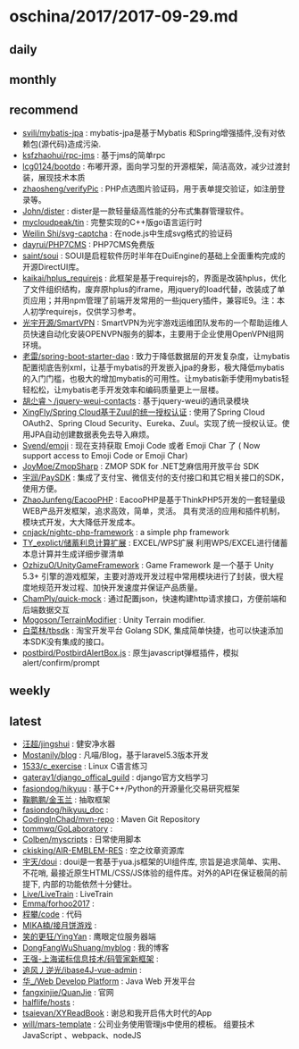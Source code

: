 # oschina/2017/2017-09-29.md



## daily



## monthly



## recommend

- [svili/mybatis-jpa](http://git.oschina.net/svili/mybatis-jpa) : mybatis-jpa是基于Mybatis 和Spring增强插件,没有对依赖包(源代码)造成污染.
- [ksfzhaohui/rpc-jms](http://git.oschina.net/OutOfMemory/rpc-jms) : 基于jms的简单rpc
- [lcg0124/bootdo](http://git.oschina.net/lcg0124/bootdo) : 布嘟开源，面向学习型的开源框架，简洁高效，减少过渡封装，展现技术本质
- [zhaosheng/verifyPic](http://git.oschina.net/yumingyzs/verifyPic) : PHP点选图片验证码，用于表单提交验证，如注册登录等。
- [John/dister](http://git.oschina.net/johng/gluster) : dister是一款轻量级高性能的分布式集群管理软件。
- [mycloudpeak/tin](http://git.oschina.net/mycloudpeak/tin) : 完整实现的C++版go语言运行时
- [Weilin Shi/svg-captcha](http://git.oschina.net/steambap/svg-captcha) : 在node.js中生成svg格式的验证码
- [dayrui/PHP7CMS](http://git.oschina.net/dayrui/PHP7CMS) : PHP7CMS免费版
- [saint/soui](http://git.oschina.net/Qyerp/soui) : SOUI是启程软件历时半年在DuiEngine的基础上全面重构完成的开源DirectUI库。
- [kaikai/hplus_requirejs](http://git.oschina.net/hkgit/hplus_requirejs_singlePage) : 此框架是基于requirejs的，界面是改装hplus，优化了文件组织结构，废弃原hplus的iframe，用jquery的load代替，改装成了单页应用；并用npm管理了前端开发常用的一些jquery插件，兼容IE9。注：本人初学requirejs，仅供学习参考。
- [光宇开源/SmartVPN](http://git.oschina.net/gy-games/smartvpn) : SmartVPN为光宇游戏运维团队发布的一个帮助运维人员快速自动化安装OPENVPN服务的脚本，主要用于企业使用OpenVPN组网环境。
- [老雷/spring-boot-starter-dao](http://git.oschina.net/reger/spring-boot-starter-dao) : 致力于降低数据层的开发复杂度，让mybatis配置彻底告别xml，让基于mybatis的开发嵌入jpa的身影，极大降低mybatis的入门门槛，也极大的增加mybatis的可用性。让mybatis新手使用mybatis轻轻松松，让mybatis老手开发效率和编码质量更上一层楼。
- [胡尐睿丶/jquery-weui-contacts](http://git.oschina.net/hooray/jquery-weui-contacts) : 基于jquery-weui的通讯录模块
- [XingFly/Spring Cloud基于Zuul的统一授权认证](http://git.oschina.net/xingfly/Spring-CloudJiYuZuulDeTongYiShouQuanRenZheng) : 使用了Spring Cloud OAuth2、Spring Cloud Security、Eureka、Zuul。实现了统一授权认证。使用JPA自动创建数据表免去导入麻烦。
- [Svend/emoji](http://git.oschina.net/Svend/emoji) : 现在支持获取 Emoji Code 或者 Emoji Char 了 ( Now support access to Emoji Code or Emoji Char)
- [JoyMoe/ZmopSharp](http://git.oschina.net/JoyMoe/ZmopSharp) : ZMOP SDK for .NET芝麻信用开放平台 SDK
- [宇润/PaySDK](http://git.oschina.net/yurunsoft/PaySDK) : 集成了支付宝、微信支付的支付接口和其它相关接口的SDK，使用方便。
- [ZhaoJunfeng/EacooPHP](http://git.oschina.net/ZhaoJunfeng/EacooPHP) : EacooPHP是基于ThinkPHP5开发的一套轻量级WEB产品开发框架，追求高效，简单，灵活。 具有灵活的应用和插件机制，模块式开发，大大降低开发成本。
- [cnjack/nightc-php-framework](http://git.oschina.net/cnjack/nightc-php-farmwork) : a simple php framework
- [TY_explict/储蓄利息计算扩展](http://git.oschina.net/import_0/chuxulixijisuankuozhan) : EXCEL/WPS扩展 利用WPS/EXCEL进行储蓄本息计算并生成详细步骤清单
- [OzhizuO/UnityGameFramework](http://git.oschina.net/OcxnO/UnityGameFramework) : Game Framework 是一个基于 Unity 5.3+ 引擎的游戏框架，主要对游戏开发过程中常用模块进行了封装，很大程度地规范开发过程、加快开发速度并保证产品质量。
- [ChamPly/quick-mock](http://git.oschina.net/team_champly/quick-mock) : 通过配置json，快速构建http请求接口，方便前端和后端数据交互
- [Mogoson/TerrainModifier](http://git.oschina.net/Mogoson/TerrainModifier) : Unity Terrain modifier.
- [白菜林/tbsdk](http://git.oschina.net/lyhuilin/tbsdk) : 淘宝开发平台 Golang SDK, 集成简单快捷，也可以快速添加本SDK没有集成的接口。
- [postbird/PostbirdAlertBox.js](http://git.oschina.net/postbird/PostbirdAlertBox.js) : 原生javascript弹框插件，模拟 alert/confirm/prompt


## weekly



## latest

- [汪超/jingshui](http://git.oschina.net/wxproduct/jingshui) : 健安净水器
- [Mostanily/blog](http://git.oschina.net/fanrenos/blog) : 凡喵/Blog，基于laravel5.3版本开发
- [1533/c_exercise](http://git.oschina.net/1533/c_exercise) : Linux C语言练习
- [gateray1/django_offical_guild](http://git.oschina.net/gateray/django_offical_guild) : django官方文档学习
- [fasiondog/hikyuu](http://git.oschina.net/fasiondog/hikyuu) : 基于C++/Python的开源量化交易研究框架
- [鞠鹏鹏/金玉兰](http://git.oschina.net/jupengpeng/JinYuLan) : 抽取框架
- [fasiondog/hikyuu_doc](http://git.oschina.net/fasiondog/hikyuu_doc) : 
- [CodingInChad/mvn-repo](http://git.oschina.net/CodeinChad/mvn-repo) : Maven Git Repository
- [tommwq/GoLaboratory](http://git.oschina.net/tq/golaboratory) : 
- [Colben/myscripts](http://git.oschina.net/colben/myscripts) : 日常使用脚本
- [ckisking/AIR-EMBLEM-RES](http://git.oschina.net/ckisking/AIR-EMBLEM-RES) : 空之纹章资源库
- [宇天/doui](http://git.oschina.net/yutent/doui) : doui是一套基于yua.js框架的UI组件库, 宗旨是追求简单、实用、不花哨, 最接近原生HTML/CSS/JS体验的组件库。对外的API在保证极简的前提下, 内部的功能依然十分健壮。
- [Live/LiveTrain](http://git.oschina.net/LiveStar/LiveTrain) : LiveTrain
- [Emma/forhoo2017](http://git.oschina.net/emmaplus/forhoo2017) : 
- [程攀/code](http://git.oschina.net/penny-c/code) : 代码
- [MIKA楠/接月饼游戏](http://git.oschina.net/fullkiller/JieYueBingYouXi) : 
- [笑的更狂/YingYan](http://git.oschina.net/bzdghdn/yingyan) : 鹰眼定位服务器端
- [DongFangWuShuang/myblog](http://git.oschina.net/DongFangWuShuang/myblog) : 我的博客
- [王强-上海诺标信息技术/码管家新框架](http://git.oschina.net/2355780740.oschina.net/MaGuanJiaXinKuangJia) : 
- [追风丿逆光/ibase4J-vue-admin](http://git.oschina.net/Iven1994/ibase4J-vue-admin) : 
- [华_/Web Develop Platform](http://git.oschina.net/pomer/Web-Develop-Platform) : Java Web 开发平台
- [fangxinjie/QuanJie](http://git.oschina.net/fangxinjie_ku/QuanJie) : 官网
- [halflife/hosts](http://git.oschina.net/halflife/hosts) : 
- [tsaievan/XYReadBook](http://git.oschina.net/tsaievan/XYReadBook) : 谢总和我开启伟大时代的App
- [will/mars-template](http://git.oschina.net/will-jiang/mars-template) : 公司业务使用管理js中使用的模板。 组要技术 JavaScript 、webpack、nodeJS